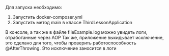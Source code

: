 Для запуска необходимо:
1. Запустить docker-composer.yml
2. Запустить метод main в классе ThirdLessonApplication

В консоле, а так же в файле fileExample.log можно увидеть логи, отработанные через AOP
Так же, приложение выкидывает исключение, это сделано для того, чтобы проверить работоспособность @AfterThrowing. Это исключение заносится в логи
